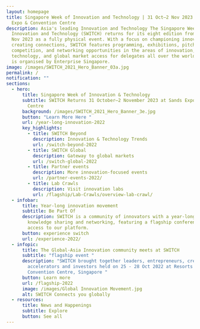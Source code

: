 ```yaml
---
layout: homepage
title: Singapore Week of Innovation and Technology | 31 Oct–2 Nov 2023 | Sands
  Expo & Convention Centre
description: Asia's leading Innovation and Technology The Singapore Week of
  Innovation and Technology (SWITCH) returns for its eight edition from 31 Oct–2
  Nov 2023 as a fully physical event. With a focus on championing innovation and
  creating connections, SWITCH features programming, exhibitions, pitching
  competition, and networking opportunities in the areas of innovation,
  technology, and global market access for delegates all over the world. SWITCH
  is organised by Enterprise Singapore.
image: /images/SWITCH_2021_Hero_Banner_03a.jpg
permalink: /
notification: ""
sections:
  - hero:
      title: Singapore Week of Innovation & Technology
      subtitle: SWITCH Returns 31 October–2 November 2023 at Sands Expo & Convention
        Centre
      background: /images/SWITCH_2021_Hero_Banner_3e.jpg
      button: "Learn More Here "
      url: /year-long-innovation-2022
      key_highlights:
        - title: SWITCH Beyond
          description: Innovation & Technology Trends
          url: /switch-beyond-2022
        - title: SWITCH Global
          description: Gateway to global markets
          url: /switch-global-2022
        - title: Partner events
          description: More innovation-focused events
          url: /partner-events-2022/
        - title: Lab Crawls
          description: Visit innovation labs
          url: /flagship/Lab-Crawls/overview-lab-crawl/
  - infobar:
      title: Year-long innovation movement
      subtitle: Be Part Of
      description: SWITCH is a community of innovators with a year-long programme of
        knowledge sharing and networking, featuring a flagship conference and
        access to our platform.
      button: experience switch
      url: /experience-2022/
  - infopic:
      title: The Global-Asia Innovation community meets at SWITCH
      subtitle: "flagship event "
      description: "SWITCH brought together leaders, entrepreneurs, creators,
        accelerators and investors held on 25 - 28 Oct 2022 at Resorts World
        Convention Centre, Singapore "
      button: Learn more
      url: /flagship-2022
      image: /images/Global Innovation Movement.jpg
      alt: SWITCH Connects you globally
  - resources:
      title: News and Happenings
      subtitle: Explore
      button: See all
---
```


